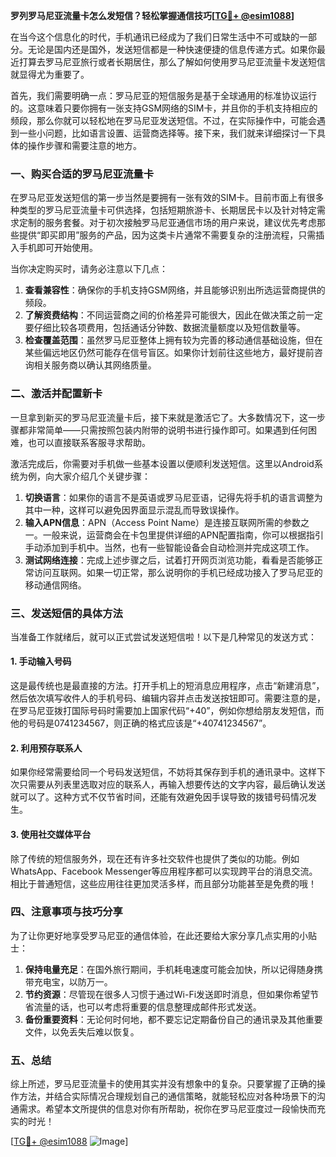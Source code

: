 **罗列罗马尼亚流量卡怎么发短信？轻松掌握通信技巧[[TG💪+ @esim1088](https://t.me/s/esim1088)]**

在当今这个信息化的时代，手机通讯已经成为了我们日常生活中不可或缺的一部分。无论是国内还是国外，发送短信都是一种快速便捷的信息传递方式。如果你最近打算去罗马尼亚旅行或者长期居住，那么了解如何使用罗马尼亚流量卡发送短信就显得尤为重要了。

首先，我们需要明确一点：罗马尼亚的短信服务是基于全球通用的标准协议运行的。这意味着只要你拥有一张支持GSM网络的SIM卡，并且你的手机支持相应的频段，那么你就可以轻松地在罗马尼亚发送短信。不过，在实际操作中，可能会遇到一些小问题，比如语言设置、运营商选择等。接下来，我们就来详细探讨一下具体的操作步骤和需要注意的地方。

### **一、购买合适的罗马尼亚流量卡**

在罗马尼亚发送短信的第一步当然是要拥有一张有效的SIM卡。目前市面上有很多种类型的罗马尼亚流量卡可供选择，包括短期旅游卡、长期居民卡以及针对特定需求定制的服务套餐。对于初次接触罗马尼亚通信市场的用户来说，建议优先考虑那些提供“即买即用”服务的产品，因为这类卡片通常不需要复杂的注册流程，只需插入手机即可开始使用。

当你决定购买时，请务必注意以下几点：
1. **查看兼容性**：确保你的手机支持GSM网络，并且能够识别出所选运营商提供的频段。
2. **了解资费结构**：不同运营商之间的价格差异可能很大，因此在做决策之前一定要仔细比较各项费用，包括通话分钟数、数据流量额度以及短信数量等。
3. **检查覆盖范围**：虽然罗马尼亚整体上拥有较为完善的移动通信基础设施，但在某些偏远地区仍然可能存在信号盲区。如果你计划前往这些地方，最好提前咨询相关服务商以确认其网络质量。

### **二、激活并配置新卡**

一旦拿到新买的罗马尼亚流量卡后，接下来就是激活它了。大多数情况下，这一步骤都非常简单——只需按照包装内附带的说明书进行操作即可。如果遇到任何困难，也可以直接联系客服寻求帮助。

激活完成后，你需要对手机做一些基本设置以便顺利发送短信。这里以Android系统为例，向大家介绍几个关键步骤：

1. **切换语言**：如果你的语言不是英语或罗马尼亚语，记得先将手机的语言调整为其中一种，这样可以避免因界面显示混乱而导致误操作。
2. **输入APN信息**：APN（Access Point Name）是连接互联网所需的参数之一。一般来说，运营商会在卡包里提供详细的APN配置指南，你可以根据指引手动添加到手机中。当然，也有一些智能设备会自动检测并完成这项工作。
3. **测试网络连接**：完成上述步骤之后，试着打开网页浏览功能，看看是否能够正常访问互联网。如果一切正常，那么说明你的手机已经成功接入了罗马尼亚的移动通信网络。

### **三、发送短信的具体方法**

当准备工作就绪后，就可以正式尝试发送短信啦！以下是几种常见的发送方式：

#### **1. 手动输入号码**
这是最传统也是最直接的方法。打开手机上的短消息应用程序，点击“新建消息”，然后依次填写收件人的手机号码、编辑内容并点击发送按钮即可。需要注意的是，在罗马尼亚拨打国际号码时需要加上国家代码“+40”，例如你想给朋友发短信，而他的号码是0741234567，则正确的格式应该是“+40741234567”。

#### **2. 利用预存联系人**
如果你经常需要给同一个号码发送短信，不妨将其保存到手机的通讯录中。这样下次只需要从列表里选取对应的联系人，再输入想要传达的文字内容，最后确认发送就可以了。这种方式不仅节省时间，还能有效避免因手误导致的拨错号码情况发生。

#### **3. 使用社交媒体平台**
除了传统的短信服务外，现在还有许多社交软件也提供了类似的功能。例如WhatsApp、Facebook Messenger等应用程序都可以实现跨平台的消息交流。相比于普通短信，这些应用往往更加灵活多样，而且部分功能甚至是免费的哦！

### **四、注意事项与技巧分享**

为了让你更好地享受罗马尼亚的通信体验，在此还要给大家分享几点实用的小贴士：

1. **保持电量充足**：在国外旅行期间，手机耗电速度可能会加快，所以记得随身携带充电宝，以防万一。
2. **节约资源**：尽管现在很多人习惯于通过Wi-Fi发送即时消息，但如果你希望节省流量的话，也可以考虑将重要的信息整理成邮件形式发送。
3. **备份重要资料**：无论何时何地，都不要忘记定期备份自己的通讯录及其他重要文件，以免丢失后难以恢复。

### **五、总结**

综上所述，罗马尼亚流量卡的使用其实并没有想象中的复杂。只要掌握了正确的操作方法，并结合实际情况合理规划自己的通信策略，就能轻松应对各种场景下的沟通需求。希望本文所提供的信息对你有所帮助，祝你在罗马尼亚度过一段愉快而充实的时光！

[[TG💪+ @esim1088](https://t.me/s/esim1088) ![Image](https://i.postimg.cc/4NQfJmqS/Snipaste-2025-05-13-00-14-12.png)]